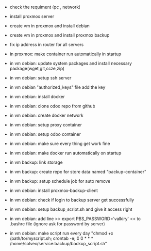 * check the requiment (pc , network)

* install proxmox server
* create vm in proxmox and install debian
* create vm in proxmox and install proxmox backup
* fix ip address in router for all servers
* in proxmox: make container run automatically in startup
* in vm debian: update system packages and install necessary package(wget,git,ccze,zip)
* in vm debian: setup ssh server
* in vm debian  "authorized_keys" file add the key 
* in vm debian: install docker
* in vm debian: clone odoo repo from github
* in vm debian: create docker network
* in vm debian: setup proxy container
* in vm debian: setup odoo container
* in vm debian: make sure every thing get work fine
* in vm debian: make docker run automatically on startup
* in vm backup: link storage
* in vm backup: create repo for store data named "backup-container"
* in vm backup: setup schedule job  for auto remove
* in vm debian: install proxmox-backup-client
* in vm debian: check if login to backup server get successfully
* in vm debian: setup backup_script.sh and give it access right
* in vm debian: add line >> export PBS_PASSWORD='valkiry' << to .bashrc file (ignore ask for password by server)
* in vm debian: make script run every day "chmod +x /path/to/myscript.sh; crontab -e; 0 0 * * * /home/solvex/service.backup/backup_script.sh"


